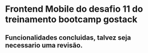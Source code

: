 # Frontend Mobile do desafio 11 do treinamento bootcamp gostack
## Funcionalidades concluidas, talvez seja necessario uma revisão. 
